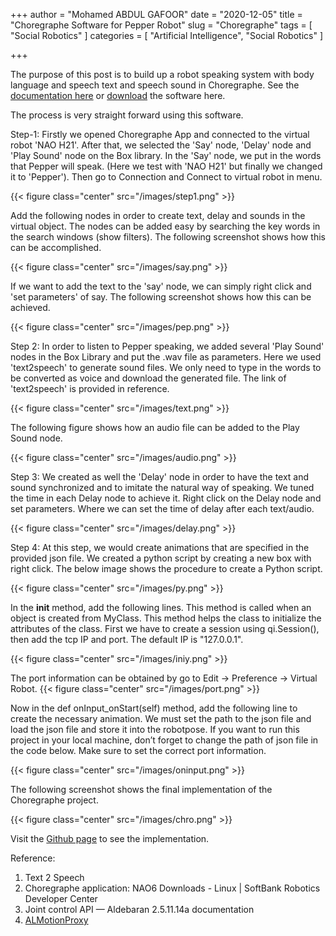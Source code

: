 +++
author = "Mohamed ABDUL GAFOOR"
date = "2020-12-05"
title = "Choregraphe Software for Pepper Robot"
slug = "Choregraphe"
tags = [
    "Social Robotics"
]
categories = [
    "Artificial Intelligence", "Social Robotics"
]

+++

The purpose of this post is to build up a robot speaking system with body language and speech text and speech sound in Choregraphe. See the [documentation here](http://doc.aldebaran.com/2-4/software/choregraphe/index.html) or [download](https://www.robotlab.com/choregraphe-download-page-for-pepper-robot) the software here.

The process is very straight forward using this software. 

Step-1:
Firstly we opened Choregraphe App and connected to the virtual robot 'NAO H21​'. After
that, we selected the 'Say' node, ​'Delay' node and 'Play Sound' ​node on the Box library. In
the ​'Say' node, we put in the words that Pepper will speak. (Here we test with 'NAO H21'
but finally we changed it to ​'Pepper'​). Then go to ​Connection ​and ​Connect to virtual robot
in menu.

{{< figure class="center" src="/images/step1.png" >}}


Add the following nodes in order to create ​text​, ​delay ​and ​sounds ​in the virtual object. The
nodes can be added easy by searching the key words in the search windows (show filters).
The following screenshot shows how this can be accomplished.

{{< figure class="center" src="/images/say.png" >}}

If we want to add the text to the 'say' node, we can simply right click and ​'set parameters' of say. The following screenshot shows how this can be achieved.

{{< figure class="center" src="/images/pep.png" >}}

Step 2:
In order to listen to Pepper speaking, we added several 'Play Sound' nodes in the Box
Library and put the .wav file as parameters. Here we used 'text2speech' to generate sound
files. We only need to type in the words to be converted as voice and download the
generated file. The link of 'text2speech' is provided in reference.

{{< figure class="center" src="/images/text.png" >}}

The following figure shows how an audio file can be added to the Play Sound node.

{{< figure class="center" src="/images/audio.png" >}}


Step 3:
We created as well the 'Delay' node in order to have the text and sound synchronized and
to imitate the natural way of speaking. We tuned the time in each Delay node to achieve it.
Right click on the Delay node and set parameters. Where we can set the time of delay after
each text/audio.

{{< figure class="center" src="/images/delay.png" >}}

Step 4:
At this step, we would create animations that are specified in the provided json file. We
created a python script by creating a new box with right click. The below image shows the
procedure to create a Python script.

{{< figure class="center" src="/images/py.png" >}}

In the __init__ method, add the following lines. This method is called when an object is
created from MyClass. This method helps the class to initialize the attributes of the class.
First we have to create a session using qi.Session(), then add the tcp IP and port. The
default IP is "127.0.0.1".


{{< figure class="center" src="/images/iniy.png" >}}

The port information can be obtained by go to Edit → Preference → Virtual Robot.
{{< figure class="center" src="/images/port.png" >}}


Now in the def onInput_onStart(self) method, add the following line to create the
necessary animation. We must set the path to the json file and load the json file and store it
into the robotpose. If you want to run this project in your local machine, don’t forget to
change the path of json file in the code below. Make sure to set the correct port information.

{{< figure class="center" src="/images/oninput.png" >}}

The following screenshot shows the final implementation of the Choregraphe project.

{{< figure class="center" src="/images/chro.png" >}}

Visit the [Github page](https://github.com/AIThoughtLab/Choregraphe) to see the implementation.


Reference:
1. Text 2 Speech
2. Choregraphe application: NAO6 Downloads - Linux | SoftBank Robotics Developer Center
3. Joint control API — Aldebaran 2.5.11.14a documentation
4. [ALMotionProxy](http://doc.aldebaran.com/2-5/naoqi/motion/control-joint-api.html#ALMotionProxy::angleInterpolation__AL::ALValueCR.AL::ALValueCR.AL::ALValueCR.bCR)







